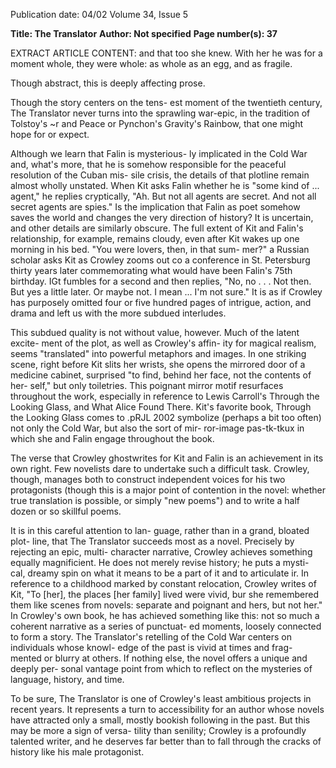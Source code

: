 Publication date: 04/02
Volume 34, Issue 5

**Title: The Translator**
**Author: Not specified**
**Page number(s): 37**

EXTRACT ARTICLE CONTENT:
and that too she knew. With her 
he was for a moment whole, they 
were whole: as whole as an egg, 
and as fragile. 

Though abstract, this is deeply affecting 
prose. 

Though the story centers on the tens-
est moment of the twentieth century, The 
Translator never turns into the sprawling 
war-epic, in the tradition of Tolstoy's ~r 
and Peace or Pynchon's Gravity's Rainbow, 
that one might hope for or expect. 

Although we learn that Falin is mysterious-
ly implicated in the Cold War and, what's 
more, that he is somehow responsible for 
the peaceful resolution of the Cuban mis-
sile crisis, the details of that plotline remain 
almost wholly unstated. When Kit asks 
Falin whether he is "some kind of ... 
agent," he replies cryptically, "Ah. But not 
all agents are secret. And not all secret 
agents are spies." Is the implication that 
Falin as poet somehow saves the world and 
changes the very direction of history? It is 
uncertain, and other details are similarly 
obscure. The full extent of Kit and Falin's 
relationship, for example, remains cloudy, 
even after Kit wakes up one morning in his 
bed. "You were lovers, then, in that sum-
mer?" a Russian scholar asks Kit as Crowley 
zooms out co a conference in St. Petersburg 
thirty years later commemorating what 
would have been Falin's 75th birthday. IGt 
fumbles for a second and then replies, "No, 
no . . . Not then. But yes a little later. Or 
maybe not. I mean ... I'm not sure." It is as 
if Crowley has purposely omitted four or 
five hundred pages of intrigue, action, and 
drama and left us with the more subdued 
interludes. 

This subdued quality is not without 
value, however. Much of the latent excite-
ment of the plot, as well as Crowley's affin-
ity for magical realism, seems "translated" 
into powerful metaphors and images. In 
one striking scene, right before Kit slits her 
wrists, she opens the mirrored door of a 
medicine cabinet, surprised "to find, 
behind her face, not the contents of her-
self," but only toiletries. This poignant 
mirror motif resurfaces throughout the 
work, especially in reference to Lewis 
Carroll's Through the Looking Glass, and 
What Alice Found There. Kit's favorite 
book, Through the Looking Glass comes to 
\.pRJL 2002 
symbolize (perhaps a bit too often) not 
only the Cold War, but also the sort of mir-
ror-image pas-tk-tkux in which she and 
Falin engage throughout the book. 

The verse that Crowley ghostwrites for 
Kit and Falin is an achievement in its own 
right. Few novelists dare to undertake such 
a difficult task. Crowley, though, manages 
both to construct independent voices for 
his two protagonists (though this is a major 
point of contention in the novel: whether 
true translation is possible, or simply "new 
poems") and to write a half dozen or so 
skillful poems. 

It is in this careful attention to lan-
guage, rather than in a grand, bloated plot-
line, that The Translator succeeds most as a 
novel. Precisely by rejecting an epic, multi-
character narrative, Crowley achieves 
something equally magnificient. He does 
not merely revise history; he puts a mysti-
cal, dreamy spin on what it means to be a 
part of it and to articulate ir. In reference to 
a childhood marked by constant relocation, 
Crowley writes of Kit, "To [her], the places 
[her family] lived were vivid, bur she 
remembered them like scenes from novels: 
separate and poignant and hers, but not 
her." In Crowley's own book, he has 
achieved something like this: not so much 
a coherent narrative as a series of punctuat-
ed moments, loosely connected to form a 
story. The Translator's retelling of the Cold 
War centers on individuals whose knowl-
edge of the past is vivid at times and frag-
mented or blurry at others. If nothing else, 
the novel offers a unique and deeply per-
sonal vantage point from which to reflect 
on the mysteries of language, history, and 
time. 

To be sure, The Translator is one of 
Crowley's least ambitious projects in recent 
years. It represents a turn to accessibility for 
an author whose novels have attracted only 
a small, mostly bookish following in the 
past. But this may be more a sign of versa-
tility than senility; Crowley is a profoundly 
talented writer, and he deserves far better 
than to fall through the cracks of history 
like his male protagonist.